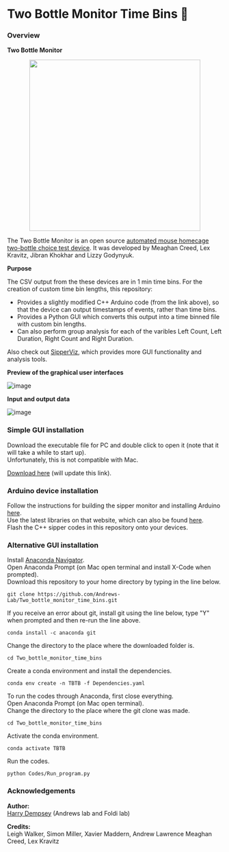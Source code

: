 # Two Bottle Monitor Time Bins 🐁

### Overview

__Two Bottle Monitor__

<p align="center">
<img src="https://github.com/H-Dempsey/Two_bottle_monitor_time_bins/assets/101311642/45877e65-1e08-4496-9733-2aff0cde704b" width="400">

The Two Bottle Monitor is an open source [automated mouse homecage two-bottle choice test device](https://hackaday.io/project/160388-automated-mouse-homecage-two-bottle-choice-test-v2).
It was developed by Meaghan Creed, Lex Kravitz, Jibran Khokhar and Lizzy Godynyuk.

__Purpose__

The CSV output from the these devices are in 1 min time bins. For the creation of custom time bin lengths, this repository:
* Provides a slightly modified C++ Arduino code (from the link above), so that the device can output timestamps of events, rather than time bins.
* Provides a Python GUI which converts this output into a time binned file with custom bin lengths.
* Can also perform group analysis for each of the varibles Left Count, Left Duration, Right Count and Right Duration. <br>

Also check out [SipperViz](https://github.com/earnestt1234/SipperViz), which provides more GUI functionality and analysis tools.

__Preview of the graphical user interfaces__

![image](https://github.com/H-Dempsey/Two_bottle_monitor_time_bins/assets/101311642/176527ab-0f73-4fb9-b0ff-73142e51f726)

__Input and output data__

![image](https://github.com/H-Dempsey/Two_bottle_monitor_time_bins/assets/101311642/01e446b1-b4fa-42ba-94d0-f48c039bba02)
  
### Simple GUI installation

Download the executable file for PC and double click to open it (note that it will take a while to start up). <br>
Unfortunately, this is not compatible with Mac. <br>
  
[Download here](https://doi.org/10.6084/m9.figshare.23505447.v1) (will update this link).

### Arduino device installation
  
Follow the instructions for building the sipper monitor and installing Arduino [here](https://hackaday.io/project/160388-automated-mouse-homecage-two-bottle-choice-test-v2). <br>
Use the latest libraries on that website, which can also be found [here](https://cdn.hackaday.io/files/1603886862040192/SipperLibraries102420.zip). <br>
Flash the C++ sipper codes in this repository onto your devices.
  
### Alternative GUI installation

Install [Anaconda Navigator](https://www.anaconda.com/products/distribution). <br>
Open Anaconda Prompt (on Mac open terminal and install X-Code when prompted). <br>
Download this repository to your home directory by typing in the line below.
```
git clone https://github.com/Andrews-Lab/Two_bottle_monitor_time_bins.git
```
If you receive an error about git, install git using the line below, type "Y" when prompted and then re-run the line above.
```
conda install -c anaconda git
```
Change the directory to the place where the downloaded folder is. <br>
```
cd Two_bottle_monitor_time_bins
```

Create a conda environment and install the dependencies.
```
conda env create -n TBTB -f Dependencies.yaml
```

To run the codes through Anaconda, first close everything. <br>
Open Anaconda Prompt (on Mac open terminal). <br>
Change the directory to the place where the git clone was made.
```
cd Two_bottle_monitor_time_bins
```

Activate the conda environment.
```
conda activate TBTB
```

Run the codes.
```
python Codes/Run_program.py
```

### Acknowledgements

__Author:__ <br>
[Harry Dempsey](https://github.com/H-Dempsey) (Andrews lab and Foldi lab) <br>

__Credits:__ <br>
Leigh Walker, Simon Miller, Xavier Maddern, Andrew Lawrence Meaghan Creed, Lex Kravitz <br>
